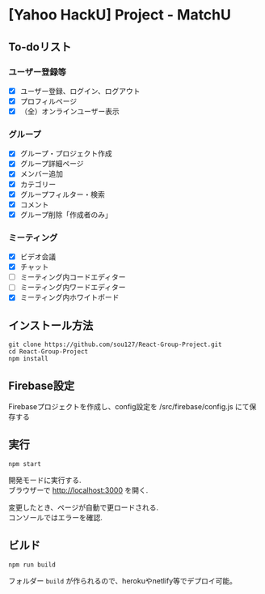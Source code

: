 # [Yahoo HackU] Project - MatchU

## To-doリスト

### ユーザー登録等
- [x] ユーザー登録、ログイン、ログアウト
- [x] プロフィルページ
- [x] （全）オンラインユーザー表示

### グループ
- [x] グループ・プロジェクト作成
- [x] グループ詳細ページ
- [x] メンバー追加
- [x] カテゴリー
- [x] グループフィルター・検索
- [x] コメント
- [x] グループ削除「作成者のみ」

### ミーティング
- [x] ビデオ会議
- [x] チャット
- [ ] ミーティング内コードエディター
- [ ] ミーティング内ワードエディター
- [x] ミーティング内ホワイトボード

## インストール方法


```
git clone https://github.com/sou127/React-Group-Project.git
cd React-Group-Project
npm install
```

## Firebase設定

Firebaseプロジェクトを作成し、config設定を /src/firebase/config.js にて保存する

## 実行
```
npm start
```
開発モードに実行する.\
ブラウザーで [http://localhost:3000](http://localhost:3000) を開く.

変更したとき、ページが自動で更ロードされる.\
コンソールではエラーを確認.

## ビルド

```
npm run build
```

フォルダー `build` が作られるので、herokuやnetlify等でデプロイ可能。
